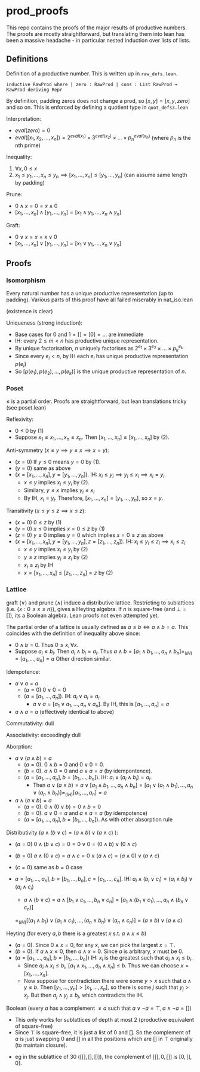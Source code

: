 # prod_proofs

This repo contains the proofs of the major results of productive numbers. The proofs are mostly straightforward, but translating them into lean has been a massive headache - in particular nested induction over lists of lists. 


## Definitions

Definition of a productive number. This is written up in `raw_defs.lean`.

``inductive RawProd where
  | zero : RawProd
  | cons : List RawProd → RawProd
  deriving Repr``

By definition, padding zeros does not change a prod, so $[x, y] = [x, y, zero]$ and so on. This is enforced by defining a quotient type in `quot_defs3.lean`

Interpretation:
* $eval(zero) = 0$
* $eval([x_1, x_2, ..., x_n]) = 2^{eval(x_1)} \times 3^{eval(x_2)} \times ... \times p_n^{eval(x_n)}$ (where $p_n$ is the nth prime)

Inequality:
1. $\forall x, 0 \leq x$
2. $x_1 \leq y_1, ..., x_n \leq y_n \implies [x_1, ..., x_n] \leq [y_1, ..., y_n]$ (can assume same length by padding)

Prune:
* $0 \land x = 0 = x \land 0$
* $[x_1, ..., x_n] \land [y_1, ..., y_n] = [x_1 \land y_1, ..., x_n \land y_n]$

Graft:
* $0 \lor x = x = x \lor 0$
* $[x_1, ..., x_n] \lor [y_1, ..., y_n] = [x_1 \lor y_1, ..., x_n \lor y_n]$


## Proofs

### Isomorphism

Every natural number has a unique productive representation (up to padding). Various parts of this proof have all failed miserably in nat_iso.lean

(existence is clear)

Uniqueness (strong induction):
* Base cases for $0$ and $1 = [] = [0] = ...$ are immediate
* IH: every $2 \leq m < n$ has productive unique representation.
* By unique factorisation, $n$ uniquely factorises as $2^{e_1} \times 3^{e_2} \times ... \times p_k^{e_k}$
* Since every $e_i < n$, by IH each $e_i$ has unique productive representation $p(e_i)$
* So $[p(e_1), p(e_2), ..., p(e_k)]$ is the unique productive representation of $n$.


### Poset

$\leq$ is a partial order. Proofs are straightforward, but lean translations tricky (see poset.lean)

Reflexivity:
* $0 \leq 0$ by (1)
* Suppose $x_1 \leq x_1, ..., x_n \leq x_n$. Then $[x_1, ..., x_n] \leq [x_1, ..., x_n]$ by (2).

Anti-symmetry ($x \leq y \implies y \leq x \implies x = y$):
* ($x=0$) If $y \leq 0$ means $y = 0$ by (1). 
* ($y=0$) same as above
* ($x = [x_1, ...,x_n], y = [y_1, ..., y_n]$). IH: $x_i \leq y_i \implies y_i \leq x_i \implies x_i = y_i$. 
    - $x \leq y$ implies $x_i \leq y_i$ by (2).
    -  Similary, $y \leq x$ implies $y_i \leq x_i$
    - By IH, $x_i = y_i$. Therefore, $[x_1, ..., x_n] = [y_1, ..., y_n]$, so $x = y$.


Transitivity ($x \leq y \leq z \implies x \leq z$):
* ($x = 0$) $0 \leq z$ by (1)
* ($y = 0$) $x \leq 0$ implies $x = 0 \leq z$ by (1)
* ($z = 0$) $y \leq 0$ implies $y = 0$ which implies $x = 0 \leq z$ as above
* ($x = [x_1, ..., x_n], y=[y_1, ..., y_n], z = [z_1, ..., z_n]$). IH: $x_i \leq y_i \leq z_i \implies x_i \leq z_i$
    - $x \leq y$ implies $x_i \leq y_i$ by (2)
    - $y \leq z$ implies $y_i \leq z_i$ by (2)
    - $x_i \leq z_i$ by IH
    - $x = [x_1, ..., x_n] \leq [z_1, ..., z_n] = z$ by (2)

### Lattice

graft ($\lor$) and prune ($\land$) induce a distributive lattice. Restricting to sublattices (i.e. $\{x : 0 \leq x \leq n\}$), gives a Heyting algebra. If $n$ is square-free (and $\bot = []$), its a Boolean algebra. Lean proofs not even attempted yet.

The partial order of a lattice is usually defined as $a \leq b \iff a \land b = a$. This coincides with the definition of inequality above since:
* $0 \land b = 0$. Thus $0 \leq x, \forall x$.
* Suppose $a_i \leq b_i$. Then $a_i \land b_i = a_i$. Thus $a \land b = [a_1 \land b_1, ..., a_n \land b_n] =_{(IH)} = [a_1, ..., a_n] = a$
Other direction similar.


Idempotence:
* $a \lor a = a$
    - ($a=0$) $0 \lor 0 = 0$
    - ($a = [a_1, ..., a_n]$). IH: $a_i \lor a_i = a_i$.
        - $a \lor a = [a_1 \lor a_1, ..., a_n \lor a_n]$. By IH, this is $[a_1, ..., a_n] = a$
* $a \land a = a$ (effectively identical to above)

Commutativity: dull


Associativity: exceedingly dull


Aborption:
* $a \lor (a \land b) = a$
    - ($a=0$). $0 \land b = 0$ and $0 \lor 0 = 0$.
    - ($b=0$). $a \land 0 = 0$ and $a \lor a = a$ (by idempontence).
    - ($a=[a_1, ..., a_n], b=[b_1, ..., b_n]$). IH: $a_i \lor (a_i \land b_i) = a_i$. 
        - Then $a \lor (a \land b) = a \lor [a_1 \land b_1, ..., a_n \land b_n] = [a_1 \lor (a_1 \land b_1), ..., a_n \lor (a_n \land b_n)] =_{(IH)} [a_1, ..., a_n] = a$
* $a \land (a \lor b) = a$
    - ($a=0$). $0 \land (0 \lor b) = 0 \land b = 0$
    - ($b=0$). $a \lor 0 = a$ and $a \land a = a$ (by idempotence)
    - ($a=[a_1, ..., a_n], b=[b_1, ..., b_n]$). As with other absorption rule

Distributivity ($a \land (b \lor c) = (a \land b) \lor (a \land c)$ ):
* ($a=0$) $0 \land (b \lor c) = 0 = 0 \lor 0 = (0 \land b) \lor (0 \land c)$
* ($b=0$) $a \land (0 \lor c) = a \land c = 0 \lor (a \land c) = (a \land 0) \lor (a \land c)$
* ($c=0$) same as $b=0$ case
* $a = [a_1, ..., a_n], b = [b_1, ..., b_n], c = [c_1, ..., c_n]$. IH: $a_i \land (b_i \lor c_i) = (a_i \land b_i) \lor (a_i \land c_i)$
    - $a \land (b \lor c) = a \land [b_1 \lor c_1, ..., b_n \lor c_n] = [a_1 \land (b_1 \lor c_1), ..., a_n \land (b_n \lor c_n)]$
   
   $=_{(IH)} [(a_1 \land b_1) \lor (a_1 \land c_1), ..., (a_n \land b_n) \lor (a_n \land c_n)] = (a \land b) \lor (a \land c)$




Heyting (for every $a, b$ there is a greatest $x$ s.t. $a \land x \leq b$)
* ($a = 0$). Since $0 \land x = 0$, for any $x$, we can pick the largest $x = \top$. 
* ($b = 0$). If $a \land x \leq 0$, then $a \land x = 0$. Since $a$ is arbitrary, $x$ must be $0$.
* ($a = [a_1, ..., a_n], b = [b_1, ..., b_n]$) IH: $x_i$ is the greatest such that $a_i \land x_i \leq b_i$. 
    - Since $a_i \land x_i \leq b_i$, $[a_1 \land x_1, ..., a_n \land x_n] \leq b$. Thus we can choose $x = [x_1, ..., x_n]$.
    - Now suppose for contradiction there were some $y > x$ such that $a \land y \leq b$. Then $[y_1, ..., y_n] > [x_1, ..., x_n]$, so there is some $j$ such that $y_j > x_j$. But then $a_j \land y_j \leq b_j$, which contradicts the IH.  




Boolean (every $a$ has a complement $\neq a$ such that $a \lor \neg a = \top, a \land \neg a = []$)
* This only works for sublattices of depth at most 2 (productive equivalent of square-free)
* Since $\top$ is square-free, it is just a list of $0$ and $[]$. So the complement of $a$ is just swapping $0$ and $[]$ in all the positions which are $[]$ in $\top$ originally (to maintain closure).
 - eg in the sublattice of 30 ($[[], [], []]$), the complement of $[[], 0, []]$ is $[0, [], 0]$.